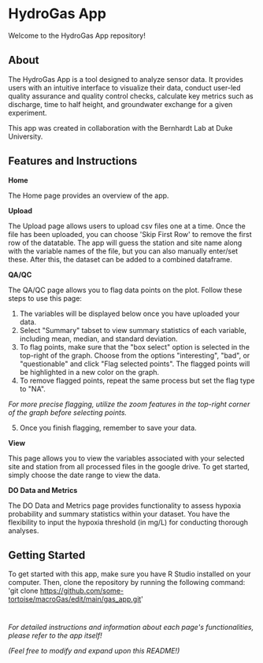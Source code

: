   # HydroGas App
  
  Welcome to the HydroGas App repository!

  ## About
  
The HydroGas App is a tool designed to analyze sensor data. It provides users with an intuitive interface to visualize their data, conduct user-led quality assurance and quality control checks, calculate key metrics such as discharge, time to half height, and groundwater exchange for a given experiment.

This app was created in collaboration with the Bernhardt Lab at Duke University.

  ## Features and Instructions
  
**Home**

The Home page provides an overview of the app.

**Upload**

The Upload page allows users to upload csv files one at a time. Once the file has been uploaded, you can choose 'Skip First Row' to remove the first row of the datatable. The app will guess the station and site name along with the variable names of the file, but you can also manually enter/set these. After this, the dataset can be added to a combined dataframe. 

**QA/QC**

The QA/QC page allows you to flag data points on the plot. Follow these steps to use this page:

1. The variables will be displayed below once you have uploaded your data.
2. Select "Summary" tabset to view summary statistics of each variable, including mean, median, and standard deviation.
3. To flag points, make sure that the "box select" option is selected in the top-right of the graph. Choose from the options "interesting", "bad", or "questionable" and click "Flag selected points".
The flagged points will be highlighted in a new color on the graph.
4. To remove flagged points, repeat the same process but set the flag type to "NA".

*For more precise flagging, utilize the zoom features in the top-right corner of the graph before selecting points.*

5. Once you finish flagging, remember to save your data.

**View**

This page allows you to view the variables associated with your selected site and station from all processed files in the google drive. To get started, simply choose the date range to view the data.

**DO Data and Metrics**

The DO Data and Metrics page provides functionality to assess hypoxia probability and summary statistics within your dataset. You have the flexibility to input the hypoxia threshold (in mg/L) for conducting thorough analyses. 

## Getting Started
To get started with this app, make sure you have R Studio installed on your computer. Then, clone the repository by running the following command: 
'git clone https://github.com/some-tortoise/macroGas/edit/main/gas_app.git'

#
*For detailed instructions and information about each page's functionalities, please refer to the app itself!*

*(Feel free to modify and expand upon this README!)*
